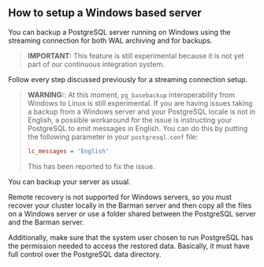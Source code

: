 ## How to setup a Windows based server

You can backup a PostgreSQL server running on Windows using the
streaming connection for both WAL archiving and for backups.

> **IMPORTANT:** This feature is still experimental because it is not
> yet part of our continuous integration system.

Follow every step discussed previously for a streaming connection
setup.

> **WARNING:**: At this moment, `pg_basebackup` interoperability from
> Windows to Linux is still experimental. If you are having issues
> taking a backup from a Windows server and your PostgreSQL locale is
> not in English, a possible workaround for the issue is instructing
> your PostgreSQL to emit messages in English. You can do this by
> putting the following parameter in your `postgresql.conf` file:
>
> ``` ini
> lc_messages = 'English'
> ```
>
> This has been reported to fix the issue.

You can backup your server as usual.

Remote recovery is not supported for Windows servers, so you must
recover your cluster locally in the Barman server and then copy all
the files on a Windows server or use a folder shared between the
PostgreSQL server and the Barman server.

Additionally, make sure that the system user chosen to run PostgreSQL
has the permission needed to access the restored data. Basically, it
must have full control over the PostgreSQL data directory.
